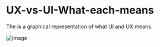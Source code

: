 # UX-vs-UI-What-each-means
The is a graphical representation of what UI and UX means.


![image](https://user-images.githubusercontent.com/47078856/169661396-a384a62a-027d-4928-9f21-62c77448ae15.png)

